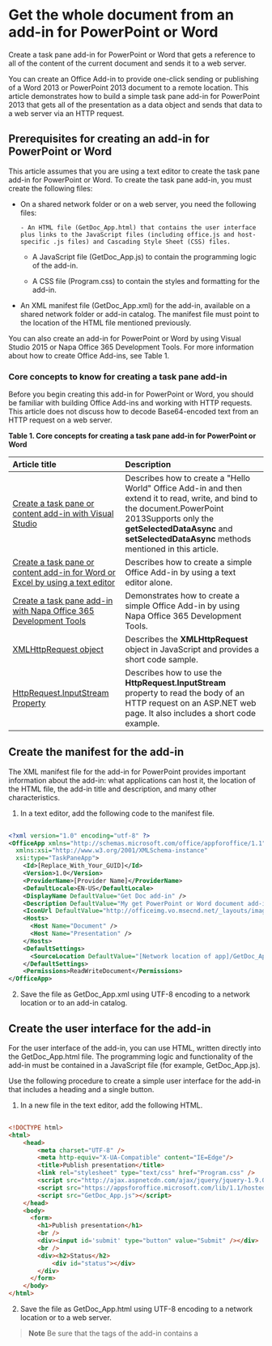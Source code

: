 
# Get the whole document from an add-in for PowerPoint or Word
Create a task pane add-in for PowerPoint or Word that gets a reference to all of the content of the current document and sends it to a web server.


You can create an Office Add-in to provide one-click sending or publishing of a Word 2013 or PowerPoint 2013 document to a remote location. This article demonstrates how to build a simple task pane add-in for PowerPoint 2013 that gets all of the presentation as a data object and sends that data to a web server via an HTTP request.

## Prerequisites for creating an add-in for PowerPoint or Word


This article assumes that you are using a text editor to create the task pane add-in for PowerPoint or Word. To create the task pane add-in, you must create the following files:


- On a shared network folder or on a web server, you need the following files:
    
      - An HTML file (GetDoc_App.html) that contains the user interface plus links to the JavaScript files (including office.js and host-specific .js files) and Cascading Style Sheet (CSS) files.
    
  - A JavaScript file (GetDoc_App.js) to contain the programming logic of the add-in.
    
  - A CSS file (Program.css) to contain the styles and formatting for the add-in.
    
- An XML manifest file (GetDoc_App.xml) for the add-in, available on a shared network folder or add-in catalog. The manifest file must point to the location of the HTML file mentioned previously.
    
You can also create an add-in for PowerPoint or Word by using Visual Studio 2015 or Napa Office 365 Development Tools. For more information about how to create Office Add-ins, see Table 1.


### Core concepts to know for creating a task pane add-in

Before you begin creating this add-in for PowerPoint or Word, you should be familiar with building Office Add-ins and working with HTTP requests. This article does not discuss how to decode Base64-encoded text from an HTTP request on a web server. 




**Table 1. Core concepts for creating a task pane add-in for PowerPoint or Word**


|**Article title**|**Description**|
|:-----|:-----|
|[Create a task pane or content add-in with Visual Studio](../../docs/develop/create-a-task-pane-or-content-add-in-with-visual-studio.md)|Describes how to create a "Hello World" Office Add-in and then extend it to read, write, and bind to the document.PowerPoint 2013Supports only the  **getSelectedDataAsync** and **setSelectedDataAsync** methods mentioned in this article.|
|[Create a task pane or content add-in for Word or Excel by using a text editor](../../docs/develop/create-a-task-pane-or-content-add-in-for-word-or-excel-by-using-a-text-editor.md)|Describes how to create a simple Office Add-in by using a text editor alone.|
|[Create a task pane add-in with Napa Office 365 Development Tools](../../docs/develop/create-a-task-pane-add-in-with-napa.md)|Demonstrates how to create a simple Office Add-in by using Napa Office 365 Development Tools.|
|[XMLHttpRequest object](http://msdn.microsoft.com/library/ie/ms535874%28v=vs.85%29.aspx)|Describes the  **XMLHttpRequest** object in JavaScript and provides a short code sample.|
|[HttpRequest.InputStream Property](http://msdn.microsoft.com/library/system.web.httprequest.inputstream.aspx)|Describes how to use the  **HttpRequest.InputStream** property to read the body of an HTTP request on an ASP.NET web page. It also includes a short code example.|

## Create the manifest for the add-in


The XML manifest file for the add-in for PowerPoint provides important information about the add-in: what applications can host it, the location of the HTML file, the add-in title and description, and many other characteristics.


1. In a text editor, add the following code to the manifest file.
    
```XML
  
<?xml version="1.0" encoding="utf-8" ?> 
<OfficeApp xmlns="http://schemas.microsoft.com/office/appforoffice/1.1" 
  xmlns:xsi="http://www.w3.org/2001/XMLSchema-instance" 
  xsi:type="TaskPaneApp">
    <Id>[Replace_With_Your_GUID]</Id> 
    <Version>1.0</Version> 
    <ProviderName>[Provider Name]</ProviderName> 
    <DefaultLocale>EN-US</DefaultLocale> 
    <DisplayName DefaultValue="Get Doc add-in" /> 
    <Description DefaultValue="My get PowerPoint or Word document add-in." /> 
    <IconUrl DefaultValue="http://officeimg.vo.msecnd.net/_layouts/images/general/office_logo.jpg" /> 
    <Hosts>
      <Host Name="Document" /> 
      <Host Name="Presentation" /> 
    </Hosts>
    <DefaultSettings>
      <SourceLocation DefaultValue="[Network location of app]/GetDoc_App.html" /> 
    </DefaultSettings>
    <Permissions>ReadWriteDocument</Permissions> 
</OfficeApp>
```

2. Save the file as GetDoc_App.xml using UTF-8 encoding to a network location or to an add-in catalog.
    

## Create the user interface for the add-in


For the user interface of the add-in, you can use HTML, written directly into the GetDoc_App.html file. The programming logic and functionality of the add-in must be contained in a JavaScript file (for example, GetDoc_App.js).

Use the following procedure to create a simple user interface for the add-in that includes a heading and a single button.


1. In a new file in the text editor, add the following HTML.
    
```HTML
  
<!DOCTYPE html>
<html>
    <head>
        <meta charset="UTF-8" />
        <meta http-equiv="X-UA-Compatible" content="IE=Edge"/>
        <title>Publish presentation</title>
        <link rel="stylesheet" type="text/css" href="Program.css" />
        <script src="http://ajax.aspnetcdn.com/ajax/jquery/jquery-1.9.0.min.js"></script>
        <script src="https://appsforoffice.microsoft.com/lib/1.1/hosted/office.js" type="text/javascript"></script>
        <script src="GetDoc_App.js"></script>
    </head>
    <body>
      <form>
        <h1>Publish presentation</h1>
        <br />
        <div><input id='submit' type="button" value="Submit" /></div>
        <br />
        <div><h2>Status</h2> 
            <div id="status"></div>
        </div>
      </form>
    </body>
</html>
```

2. Save the file as GetDoc_App.html using UTF-8 encoding to a network location or to a web server.
    

 >**Note**  Be sure that the <head> tags of the add-in contains a <script> tag with a valid link to the office.js file. 

We'll use some CSS to give the add-in a simple, yet modern and professional appearance. Use the following CSS to define the style of the add-in.


1. In a new file in the text editor, add the following CSS.
    
```
  
body
{
    font-family: "Segoe UI Light","Segoe UI",Tahoma,sans-serif;
}
h1,h2
{
    text-decoration-color:#4ec724;
}
input [type="submit"], input[type="button"] 
{ 
    height:24px; 
    padding-left:1em; 
    padding-right:1em; 
    background-color:white; 
    border:1px solid grey; 
    border-color: #dedfe0 #b9b9b9 #b9b9b9 #dedfe0; 
    cursor:pointer; 
}
```

2. Save the file as Program.css using UTF-8 encoding to the network location or to the web server where the GetDoc_App.html file is located.
    

## Add the JavaScript to get the document


In the code for the add-in, a handler to the [Office.initialize](http://msdn.microsoft.com/en-us/library/727adf79-a0b5-48d2-99c7-6642c2c334fc%28Office.15%29.aspx) event adds a handler to the click event of the **Submit** button on the form and informs the user that the add-in is ready.

The following code example shows the event handler for the  **Office.initialize** event along with a helper function, `updateStatus`, for writing to the status div.




```js
// The initialize function is required for all add-ins.
Office.initialize = function (reason) {
    // Checks for the DOM to load using the jQuery ready function.
    $(document).ready(function () {

      // After the DOM is loaded, add-in-specific code can run.
      document.getElementById('submit').addEventListener("click",
          function () {
              sendFile();
          });}
      updateStatus("Ready to send file.");
    });
}

// Create a function for writing to the status div. 
function updateStatus(message) {
    var statusInfo = document.getElementById("status");
    statusInfo.innerHTML += message + "<br/>";
}
```



When you choose the  **Submit** button in the UI, the add-in calls the `sendFile` function, which contains a call to the [Document.getFileAsync](http://msdn.microsoft.com/en-us/library/78047418-89c4-4c7d-9427-4735b8559518%28Office.15%29.aspx) method. The **getFileAsync** method uses the asynchronous pattern, similar to other methods in the JavaScript API for Office. It has one required parameter, _fileType_, and two optional parameters,  _options_ and _callback_. 

The  _fileType_ parameter expects one of three constants from the [FileType](http://msdn.microsoft.com/en-us/library/fadbb4cf-a0e4-47b2-93dd-123f0b06d4ae%28Office.15%29.aspx) enumeration: **Office.FileType.Compressed** ("compressed"), **Office.FileType.PDF** ("pdf"), or **Office.FileType.Text** ("text"). PowerPoint supports only **Compressed** as an argument; Word supports all three. When you pass in **Compressed** for the _fileType_ parameter, the **getFileAsync** method returns the document as a PowerPoint 2013 presentation file (*.pptx) or Word 2013 document file (*.docx) by creating a temporary copy of the file on the local computer.

The  **getFileAsync** method returns a reference to the file as a [File](http://msdn.microsoft.com/en-us/library/04923ddf-8efa-459f-aed5-d8c06385ca50%28Office.15%29.aspx) object. The **File** object exposes four members: the [size](http://msdn.microsoft.com/en-us/library/ac498911-a9b1-465a-8fc3-aba3735deb33%28Office.15%29.aspx) property, [sliceCount](http://msdn.microsoft.com/en-us/library/13171845-b077-432e-9c1b-f46f5c7ebeb8%28Office.15%29.aspx) property, [getSliceAsync](http://msdn.microsoft.com/en-us/library/5a8a5cc2-e883-42cd-92ab-d63e10c4c707%28Office.15%29.aspx) method, and [closeAsync](http://msdn.microsoft.com/en-us/library/1ad5cebf-6feb-43ff-8b19-97d91132ab2b%28Office.15%29.aspx) method. The **size** property returns the number of bytes in the file. The **sliceCount** returns the number of [Slice](http://msdn.microsoft.com/en-us/library/011b5647-639b-4b06-8625-ba9de01bed4b%28Office.15%29.aspx) objects (discussed later in this article) in the file.

Use the following code to get the PowerPoint or Word document as a  **File** object using the **Document.getFileAsync** method and then makes a call to the locally defined `getSlice` function. Note that the **File** object, a counter variable, and the total number of slices in the file are passed along in the call to `getSlice` in an anonymous object.




```js

// Get all of the content from a PowerPoint or Word document in 100-KB chunks of text.
function sendFile() {

    Office.context.document.getFileAsync("compressed",
        { sliceSize: 100000 },
        function (result) {

            if (result.status == Office.AsyncResultStatus.Succeeded) {

                // Get the File object from the result.
                var myFile = result.value;
                var state = {
                    file: myFile,
                    counter: 0,
                    sliceCount: myFile.sliceCount
                };

                updateStatus("Getting file of " + myFile.size +
                    " bytes");

                getSlice(state);
            }
            else {
                updateStatus(result.status);
            }
    });
}
```



The local function  `getSlice` makes a call to the **File.getSliceAsync** method to retrieve a slice from the **File** object. The **getSliceAsync** method returns a **Slice** object from the collection of slices. It has two required parameters, _sliceIndex_ and _callback_. The  _sliceIndex_ parameter takes an integer as an indexer into the collection of slices. Like other functions in the JavaScript API for Office, the **getSliceAsync** method also takes a callback function as a parameter to handle the results from the method call.

The  **Slice** object gives you access to the data contained in the file. Unless otherwise specified in the _options_ parameter of the **getFileAsync** method, the **Slice** object is 4 MB in size. The **Slice** object exposes three properties: [size](http://msdn.microsoft.com/en-us/library/57fa1620-f0fb-415e-8e39-3d0f30feacf9%28Office.15%29.aspx), [data](http://msdn.microsoft.com/en-us/library/95a68949-6009-49ae-a531-2df77687b85d%28Office.15%29.aspx), and [index](http://msdn.microsoft.com/en-us/library/7a70fe31-27af-402f-960e-e0d47d344e83%28Office.15%29.aspx). The  **size** property gets the size, in bytes, of the slice. The **index** property gets an integer that represents the slice's position in the collection of slices.




```js

// Get a slice from the file and then call sendSlice.
function getSlice(state) {

    state.file.getSliceAsync(state.counter, function (result) {
        if (result.status == Office.AsyncResultStatus.Succeeded) {

            updateStatus("Sending piece " + (state.counter + 1) +
                " of " + state.sliceCount);

            sendSlice(result.value, state);
        }
        else {
            updateStatus(result.status);
        }
    });
}
```

The  **Slice.data** property returns the raw data of the file as a byte array. If the data is in text format (that is, XML or plain text), the slice contains the raw text. If you pass in **Office.FileType.Compressed** for the _fileType_ parameter of **Document.getFileAsync**, the slice contains the binary data of the file as a byte array. In the case of a PowerPoint or Word file, the slices contain byte arrays.

You must implement your own function (or use an available library) to convert byte array data to a Base64-encoded string. For information about Base64 encoding with JavaScript, see [Base64 encoding and decoding](https://developer.mozilla.org/docs/Web/JavaScript/Base64_encoding_and_decoding).

Once you have converted the data to Base64, you can then transmit it to a web server in several ways -- including as the body of an HTTP POST request.

Add the following code to send a slice to a web service.


 >**Note**  This code sends a PowerPoint or Word file to the web server in multiple slices. The web server or service must compile each individual slice into a single .pptx file before you can perform any manipulations on it.




```js

function sendSlice(slice, state) {
    var data = slice.data;

    // If the slice contains data, create an HTTP request.
    if (data) {

        // Encode the slice data, a byte array, as a Base64 string.
        // NOTE: The implementation of myEncodeBase64(input) function isn't 
        // included with this example. For information about Base64 encoding with
        // JavaScript, see https://developer.mozilla.org/en-US/docs/Web/JavaScript/Base64_encoding_and_decoding.
        var fileData = myEncodeBase64(data);

        // Create a new HTTP request. You need to send the request 
        // to a webpage that can receive a post.
        var request = new XMLHttpRequest();

        // Create a handler function to update the status 
        // when the request has been sent.
        request.onreadystatechange = function () {
            if (request.readyState == 4) {

                updateStatus("Sent " + slice.size + " bytes.");
                state.counter++;

                if (state.counter < state.sliceCount) {
                    getSlice(state);
                }
                else {
                    closeFile(state);
                }
            }
        }

        request.open("POST", "[Your receiving page or service]");
        request.setRequestHeader("Slice-Number", slice.index);

        // Send the file as the body of an HTTP POST 
        // request to the web server.
        request.send(fileData);
    }
}
```



As the name implies, the  **File.closeAsync** method closes the connection to the document and frees up resources. Although the Office Add-ins sandbox garbage collects out-of-scope references to files, it is still a best practice to explicitly close files once your code is done with them. The **closeAsync** method has a single parameter, _callback_, that specifies the function to call on the completion of the call.




```

function closeFile(state) {

    // Close the file when you're done with it.
    state.file.closeAsync(function (result) {

        // If the result returns as a success, the
        // file has been successfully closed.
        if (result.status == "succeeded") {
            updateStatus("File closed.");
        }
        else {
            updateStatus("File couldn't be closed.");
        }
    });
}
```


## Additional resources



- [Task pane and content add-ins for Office 2013](../../docs/develop/task-pane-and-content-add-ins.md)
    
- [File object](http://msdn.microsoft.com/en-us/library/04923ddf-8efa-459f-aed5-d8c06385ca50%28Office.15%29.aspx)
    
- [Slice object](http://msdn.microsoft.com/en-us/library/011b5647-639b-4b06-8625-ba9de01bed4b%28Office.15%29.aspx)
    
- [Create a task pane or content add-in for Word or Excel by using a text editor](../../docs/develop/create-a-task-pane-or-content-add-in-for-word-or-excel-by-using-a-text-editor.md)
    
